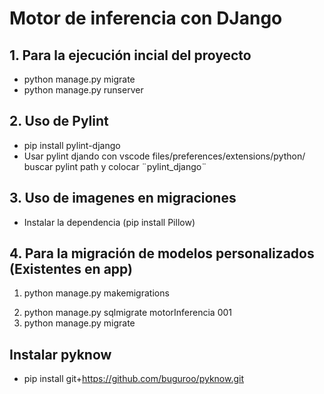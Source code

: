 # Motor de inferencia con DJango

## 1. Para la ejecución incial del proyecto

- python manage.py migrate
- python manage.py runserver

## 2. Uso de Pylint

- pip install pylint-django
- Usar pylint djando con vscode files/preferences/extensions/python/ buscar pylint path y colocar ¨pylint_django¨

## 3. Uso de imagenes en migraciones

- Instalar la dependencia (pip install Pillow)

## 4. Para la migración de modelos personalizados (Existentes en app)

1. python manage.py makemigrations
<!-- Obteniendo un id de la migración Ejem. 001 -->
2. python manage.py sqlmigrate motorInferencia 001
3. python manage.py migrate

## Instalar pyknow
- pip install git+https://github.com/buguroo/pyknow.git
